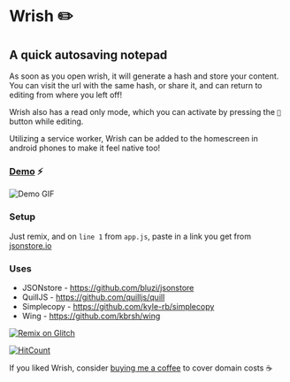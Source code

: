 Wrish ✏️
===================
## A quick autosaving notepad

As soon as you open wrish, it will generate a hash and store your content. You can visit the url with the same hash, or share it, and can return to editing from where you left off!

Wrish also has a read only mode, which you can activate by pressing the `👀` button while editing.

Utilizing a service worker, Wrish can be added to the homescreen in android phones to make it feel native too!

### [Demo](http://wrish.xyz) ⚡

![Demo GIF](https://media.giphy.com/media/DBrAW8etjyndSq1qKo/giphy.gif)

### Setup
Just remix, and on `line 1` from `app.js`, paste in a link you get from [jsonstore.io](https://www.jsonstore.io)

### Uses
- JSONstore - https://github.com/bluzi/jsonstore
- QuillJS - https://github.com/quilljs/quill
- Simplecopy - https://github.com/kyle-rb/simplecopy
- Wing - https://github.com/kbrsh/wing

[![Remix on Glitch](https://cdn.glitch.com/2703baf2-b643-4da7-ab91-7ee2a2d00b5b%2Fremix-button.svg)](https://glitch.com/edit/#!/remix/wrish)

[![HitCount](https://hits.dwyl.com/jajoosam/wrish.svg)](https://github.com/jajoosam/wrish)


If you liked Wrish, consider [buying me a coffee](https://www.buymeacoffee.com/jajoosam) to cover domain costs ☕
